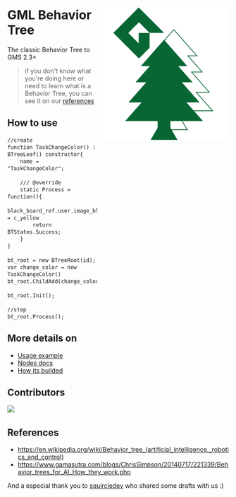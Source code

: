 <div align="center" />

<img align="right" src="./readme_logo.png" width="300"/>

<div align="left" />

# GML Behavior Tree

The classic Behavior Tree to GMS 2.3+

> if you don't know what you're doing here or need to learn what is a Behavior Tree, you can see it on our [references](#references)

## How to use
``` gml
//create
function TaskChangeColor() : BTreeLeaf() constructor{
	name = "TaskChangeColor";
	
	/// @override
	static Process = function(){
		black_board_ref.user.image_blend = c_yellow
		return BTStates.Success;
	}
}

bt_root = new BTreeRoot(id);
var change_color = new TaskChangeColor()
bt_root.ChildAdd(change_color)

bt_root.Init();

//step
bt_root.Process();
```

## More details on

- [Usage example](./example.md)
- [Nodes docs](./nodes.md)
- [How its builded](./builded.md)

## Contributors

<a href="https://github.com/VitorEstevam/Behaviour-Tree-Friends/graphs/contributors">
  <img src="https://contrib.rocks/image?repo=VitorEstevam/Behaviour-Tree-Friends" />
</a>

## References

- https://en.wikipedia.org/wiki/Behavior_tree_(artificial_intelligence,_robotics_and_control)
- https://www.gamasutra.com/blogs/ChrisSimpson/20140717/221339/Behavior_trees_for_AI_How_they_work.php

And a especial thank you to [squircledev](https://github.com/squircledev) who shared some drafts with us :)
